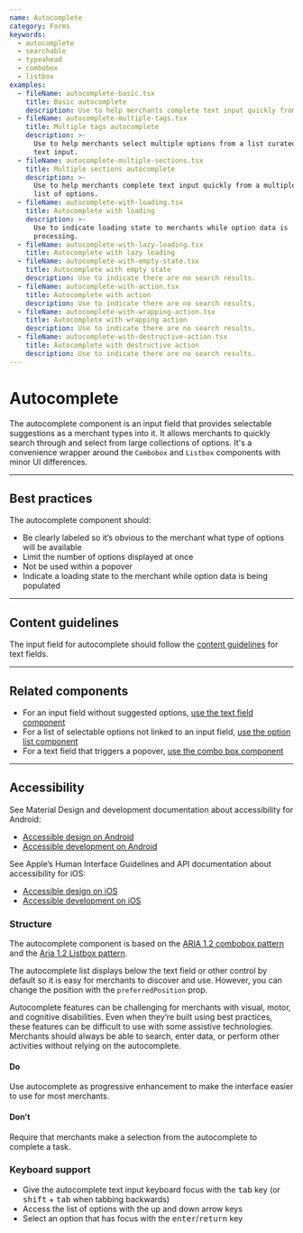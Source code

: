 ```yaml
---
name: Autocomplete
category: Forms
keywords:
  - autocomplete
  - searchable
  - typeahead
  - combobox
  - listbox
examples:
  - fileName: autocomplete-basic.tsx
    title: Basic autocomplete
    description: Use to help merchants complete text input quickly from a list of options.
  - fileName: autocomplete-multiple-tags.tsx
    title: Multiple tags autocomplete
    description: >-
      Use to help merchants select multiple options from a list curated by the
      text input.
  - fileName: autocomplete-multiple-sections.tsx
    title: Multiple sections autocomplete
    description: >-
      Use to help merchants complete text input quickly from a multiple sections
      list of options.
  - fileName: autocomplete-with-loading.tsx
    title: Autocomplete with loading
    description: >-
      Use to indicate loading state to merchants while option data is
      processing.
  - fileName: autocomplete-with-lazy-loading.tsx
    title: Autocomplete with lazy loading
  - fileName: autocomplete-with-empty-state.tsx
    title: Autocomplete with empty state
    description: Use to indicate there are no search results.
  - fileName: autocomplete-with-action.tsx
    title: Autocomplete with action
    description: Use to indicate there are no search results.
  - fileName: autocomplete-with-wrapping-action.tsx
    title: Autocomplete with wrapping action
    description: Use to indicate there are no search results.
  - fileName: autocomplete-with-destructive-action.tsx
    title: Autocomplete with destructive action
    description: Use to indicate there are no search results.
---
```


# Autocomplete

The autocomplete component is an input field that provides selectable suggestions as a merchant types into it. It allows merchants to quickly search through and select from large collections of options. It's a convenience wrapper around the `Combobox` and `Listbox` components with minor UI differences.

---

## Best practices

The autocomplete component should:

- Be clearly labeled so it’s obvious to the merchant what type of options will be available
- Limit the number of options displayed at once
- Not be used within a popover
- Indicate a loading state to the merchant while option data is being populated

---

## Content guidelines

The input field for autocomplete should follow the [content guidelines](https://polaris.shopify.com/components/forms/text-field) for text fields.

---

## Related components

- For an input field without suggested options, [use the text field component](https://polaris.shopify.com/components/forms/text-field)
- For a list of selectable options not linked to an input field, [use the option list component](https://polaris.shopify.com/components/lists-and-tables/option-list)
- For a text field that triggers a popover, [use the combo box component](https://polaris.shopify.com/components/forms/combobox)

---

## Accessibility

<!-- content-for: android -->

See Material Design and development documentation about accessibility for Android:

- [Accessible design on Android](https://material.io/design/usability/accessibility.html)
- [Accessible development on Android](https://developer.android.com/guide/topics/ui/accessibility/)

<!-- /content-for -->

<!-- content-for: ios -->

See Apple’s Human Interface Guidelines and API documentation about accessibility for iOS:

- [Accessible design on iOS](https://developer.apple.com/design/human-interface-guidelines/ios/app-architecture/accessibility/)
- [Accessible development on iOS](https://developer.apple.com/accessibility/ios/)

<!-- /content-for -->

<!-- content-for: web -->

### Structure

The autocomplete component is based on the [ARIA 1.2 combobox pattern](https://www.w3.org/TR/wai-aria-practices-1.1/#combobox) and the [Aria 1.2 Listbox pattern](https://www.w3.org/TR/wai-aria-practices-1.2/#Listbox).

The autocomplete list displays below the text field or other control by default so it is easy for merchants to discover and use. However, you can change the position with the `preferredPosition` prop.

Autocomplete features can be challenging for merchants with visual, motor, and cognitive disabilities. Even when they’re built using best practices, these features can be difficult to use with some assistive technologies. Merchants should always be able to search, enter data, or perform other activities without relying on the autocomplete.

<!-- usageblock -->

#### Do

Use autocomplete as progressive enhancement to make the interface easier to use for most merchants.

#### Don’t

Require that merchants make a selection from the autocomplete to complete a task.

<!-- end -->

### Keyboard support

- Give the autocomplete text input keyboard focus with the <kbd>tab</kbd> key (or <kbd>shift</kbd> + <kbd>tab</kbd> when tabbing backwards)
- Access the list of options with the up and down arrow keys
- Select an option that has focus with the <kbd>enter</kbd>/<kbd>return</kbd> key

<!-- /content-for -->
